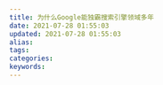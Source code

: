 ```yaml
---
title: 为什么Google能独霸搜索引擎领域多年
date: 2021-07-28 01:55:03
updated: 2021-07-28 01:55:03
alias:
tags:
categories:
keywords:
---
```

